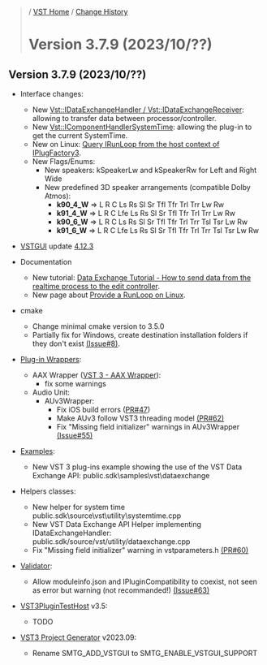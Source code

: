 >/ [VST Home](../) / [Change History](./Index.md)
>
># Version 3.7.9 (2023/10/??)

## Version 3.7.9 (2023/10/??)

- Interface changes:
  - New [Vst::IDataExchangeHandler / Vst::IDataExchangeReceiver](../Technical+Documentation/Data+Exchange/Index.md): allowing to transfer data between processor/controller.
  - New [Vst::IComponentHandlerSystemTime](../Technical+Documentation/Change+History/3.7.9/IComponentHandlerSystemTime.md): allowing the plug-in to get the current SystemTime.
  - New on Linux: [Query IRunLoop from the host context of IPlugFactory3](../Technical+Documentation/Provide+A+Runloop+On+Linux/Index.md).
  - New Flags/Enums:
    - New speakers: kSpeakerLw and kSpeakerRw for Left and Right Wide
    - New predefined 3D speaker arrangements (compatible Dolby Atmos):
      - **k90_4_W** => L R C Ls Rs Sl Sr Tfl Tfr Trl Trr Lw Rw
      - **k91_4_W** => L R C Lfe Ls Rs Sl Sr Tfl Tfr Trl Trr Lw Rw
      - **k90_6_W** => L R C Ls Rs Sl Sr Tfl Tfr Trl Trr Tsl Tsr Lw Rw
      - **k91_6_W** => L R C Lfe Ls Rs Sl Sr Tfl Tfr Trl Trr Tsl Tsr Lw Rw

- [VSTGUI](../What+is+the+VST+3+SDK/VSTGUI.md) update [4.12.3](https://github.com/steinbergmedia/vstgui/releases/tag/vstgui4_12_3)

- Documentation
  - New tutorial: [Data Exchange Tutorial - How to send data from the realtime process to the edit controller](../Tutorials/Data+Exchange.md).
  - New page about [Provide a RunLoop on Linux](../Technical+Documentation/Provide+A+Runloop+On+Linux/Index.md).

- cmake
  - Change minimal cmake version to 3.5.0
  - Partially fix for Windows, create destination installation folders if they don't exist [(Issue#8)](https://github.com/steinbergmedia/vst3_cmake/issues/8).

- [Plug-in Wrappers](../What+is+the+VST+3+SDK/Wrappers/Index.md):
  - AAX Wrapper ([VST 3 - AAX Wrapper](../What+is+the+VST+3+SDK/Wrappers/AAX+Wrapper.md)):
    - fix some warnings
  - Audio Unit:
    - AUv3Wrapper:
      - Fix iOS build errors ([PR#47](https://github.com/steinbergmedia/vst3_public_sdk/pull/47))
      - Make AUv3 follow VST3 threading model [(PR#62)](https://github.com/steinbergmedia/vst3_public_sdk/pull/62)
      - Fix "Missing field initializer" warnings in AUv3Wrapper [(Issue#55)](https://github.com/steinbergmedia/vst3_public_sdk/pull/55/commits/e2765e6d4365f1e81e719eb19e3e2a786f4281c8)

- [Examples](../What+is+the+VST+3+SDK/Plug-in+Examples.md):
  - New VST 3 plug-ins example showing the use of the VST Data Exchange API: public.sdk\samples\vst\dataexchange

- Helpers classes:
  - New helper for system time public.sdk\source\vst\utility\systemtime.cpp
  - New VST Data Exchange API Helper implementing IDataExchangeHandler: public.sdk/source/vst/utility/dataexchange.cpp
  - Fix "Missing field initializer" warning in vstparameters.h [(PR#60)](https://github.com/steinbergmedia/vst3_public_sdk/pull/60)

- [Validator](../What+is+the+VST+3+SDK/Index.md#validator-command-line):
  - Allow moduleinfo.json and IPluginCompatibility to coexist, not seen as error but warning (not recommanded!) [(Issue#63)](https://github.com/steinbergmedia/vst3_public_sdk/issues/63)

- [VST3PluginTestHost](../What+is+the+VST+3+SDK/Plug-in+Test+Host.md) v3.5:
  - TODO

- [VST3 Project Generator](../What+is+the+VST+3+SDK/Project+Generator.md) v2023.09:
  - Rename SMTG_ADD_VSTGUI to SMTG_ENABLE_VSTGUI_SUPPORT
  